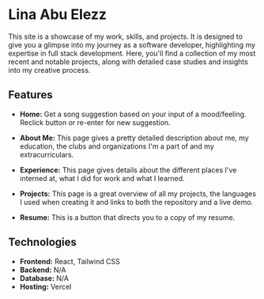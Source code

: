 # Lina Abu Elezz
This site is a showcase of my work, skills, and projects. It is designed to give you a glimpse into my journey as a software developer, highlighting my expertise in full stack development. Here, you'll find a collection of my most recent and notable projects, along with detailed case studies and insights into my creative process.

## Features

- **Home:**
Get a song suggestion based on your input of a mood/feeling. Reclick button or re-enter for new suggestion.

- **About Me:**
  This page gives a pretty detailed description about me, my education, the clubs and organizations I'm a part of and my extracurriculars.

- **Experience:**
  This page gives details about the different places I've interned at, what I did for work and what I learned.
- **Projects:**
  This page is a great overview of all my projects, the languages I used when creating it and links to both the repository and a live demo.
- **Resume:**
  This is a button that directs you to a copy of my resume.
  
## Technologies

- **Frontend:**
  React, Tailwind CSS
- **Backend:**
  N/A
- **Database:**
  N/A
- **Hosting:**
  Vercel

